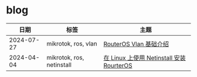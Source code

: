 # blog

| 日期         | 标签                        | 主题                                                                  |
|------------|---------------------------|---------------------------------------------------------------------|
| 2024-07-27 | mikrotok, ros, vlan | [RouterOS Vlan 基础介绍](posts/routeros_vlan_introduction.md) |
| 2024-04-04 | mikrotok, ros, netinstall | [在 Linux 上使用 Netinstall 安装 RourterOS](posts/routeros_netinstall.md) |
